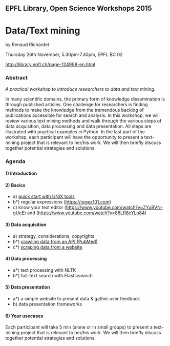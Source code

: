 ## EPFL Library, Open Science Workshops 2015

# Data/Text mining

by Renaud Richardet

Thursday 26th November, 5.30pm-7.30pm, EPFL BC 02

http://library.epfl.ch/page-124998-en.html

### Abstract

*A practical workshop to introduce researchers to data and text mining.*

In many scientific domains, the primary form of knowledge dissemination is through published articles. One challenge for researchers is finding methods to make the knowledge from the tremendous backlog of publications accessible for search and analysis. In this workshop, we will review various text mining methods and walk through the various steps of data acquisition, data processing and data presentation. All steps are illustrated with practical examples in Python. In the last part of the workshop, each participant will have the opportunity to present a text-mining project that is relevant to her/his work. We will then briefly discuss together potential strategies and solutions.

### Agenda

#### 1) Introduction

#### 2) Basics

* a) [quick start with UNIX tools](2a_basics_unix_tools/unix_tools.ipynb)
* b*) regular expressions (https://regex101.com)
* c) know your text editor (https://www.youtube.com/watch?v=ZYuBVN-gUcE) and (https://www.youtube.com/watch?v=86LR8eYLn84)

#### 3) Data acquisition

* a) strategy, considerations, copyrights
* b*) [crawling data from an API (PubMed)](3b_pubmed_rest_api/pubmed_rest_api_client.ipynb)
* c*) [scraping data from a website](3c_pubmed_crawl_webpage/pubmed_crawl_webpage.ipynb)

#### 4) Data processing

* a*) text processing with NLTK
* b*) full-text search with Elasticsearch

#### 5) Data presentation

* a*) a simple website to present data & gather user feedback
* b) data presentation frameworks

#### 6) Your usecases

Each participant will take 5 min (alone or in small groups) to present a text-mining project that is relevant to her/his work. We will then briefly discuss together potential strategies and solutions.
